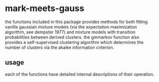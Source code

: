 mark-meets-gauss
================

the functions included in this package provides methods for both fitting
vanilla gaussian mixture models (via the expectation maximization algorithm, 
see dempster 1977) and mixture models with transition probabilities between
derived clusters. the gmmarkov function also provides a self-supervised
clustering algorithm which determines the number of clusters via the akaike
information criterion.

usage
-----

each of the functions have detailed internal descriptions of their operation.

